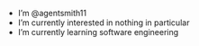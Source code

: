 - I’m @agentsmith11
- I’m currently interested in nothing in particular
- I’m currently learning software engineering

<!---
agentsmith11/agentsmith11 is a ✨ special ✨ repository because its `README.md` (this file) appears on your GitHub profile.
You can click the Preview link to take a look at your changes.
--->
